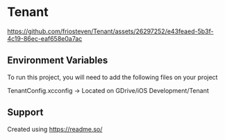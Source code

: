 
# Tenant




https://github.com/friosteven/Tenant/assets/26297252/e43feaed-5b3f-4c19-86ec-eaf658e0a7ac



## Environment Variables

To run this project, you will need to add the following files on your project

TenantConfig.xcconfig -> Located on GDrive/iOS Development/Tenant


## Support

Created using https://readme.so/

